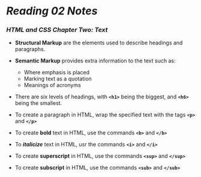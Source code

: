 # ***Reading 02 Notes***


### ***HTML and CSS Chapter Two: Text***


- **Structural Markup** are the elements used to describe headings and paragraphs.

- **Semantic Markup** provides extra information to the text such as:
  - Where emphasis is placed
  - Marking text as a quotation
  - Meanings of acronyms

- There are six levels of headings, with **`<h1>`** being the biggest, and **`<h6>`** being the smallest.

- To create a paragraph in HTML, wrap the specified text with the tags **`<p>`** and **`</p>`**

- To create **bold** text in HTML, use the commands **`<b>`** and **`</b>`**

- To ***italicize*** text in HTML, usr the commands **`<i>`** and **`</i>`**

- To create **superscript** in HTML, use the commands **`<sup>`** and **`</sup>`**

- To create **subscript** in HTML, use the commands **`<sub>`** and **`</sub>`**


